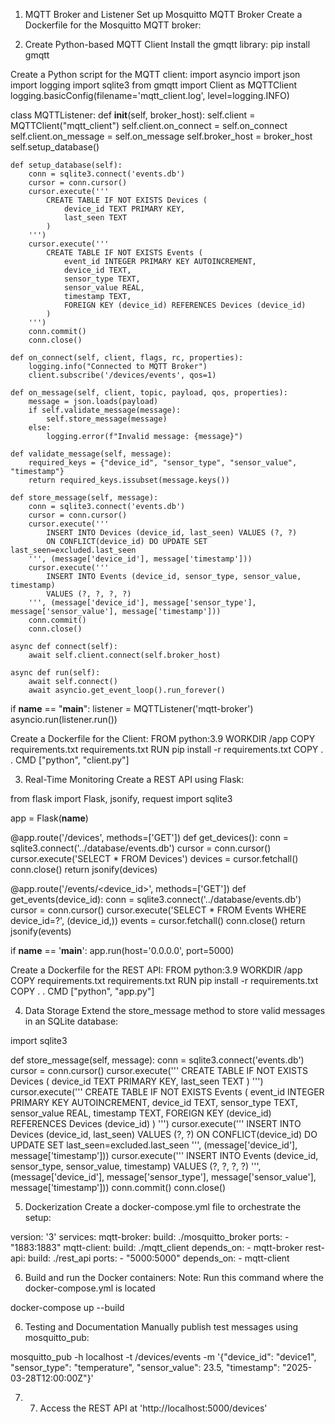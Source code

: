 1. MQTT Broker and Listener
Set up Mosquitto MQTT Broker
Create a Dockerfile for the Mosquitto MQTT broker:

2. Create Python-based MQTT Client
Install the gmqtt library:
pip install gmqtt

Create a Python script for the MQTT client:
import asyncio
import json
import logging
import sqlite3
from gmqtt import Client as MQTTClient
logging.basicConfig(filename='mqtt_client.log', level=logging.INFO)

class MQTTListener:
    def __init__(self, broker_host):
        self.client = MQTTClient("mqtt_client")
        self.client.on_connect = self.on_connect
        self.client.on_message = self.on_message
        self.broker_host = broker_host
        self.setup_database()

    def setup_database(self):
        conn = sqlite3.connect('events.db')
        cursor = conn.cursor()
        cursor.execute('''
            CREATE TABLE IF NOT EXISTS Devices (
                device_id TEXT PRIMARY KEY,
                last_seen TEXT
            )
        ''')
        cursor.execute('''
            CREATE TABLE IF NOT EXISTS Events (
                event_id INTEGER PRIMARY KEY AUTOINCREMENT,
                device_id TEXT,
                sensor_type TEXT,
                sensor_value REAL,
                timestamp TEXT,
                FOREIGN KEY (device_id) REFERENCES Devices (device_id)
            )
        ''')
        conn.commit()
        conn.close()

    def on_connect(self, client, flags, rc, properties):
        logging.info("Connected to MQTT Broker")
        client.subscribe('/devices/events', qos=1)

    def on_message(self, client, topic, payload, qos, properties):
        message = json.loads(payload)
        if self.validate_message(message):
            self.store_message(message)
        else:
            logging.error(f"Invalid message: {message}")

    def validate_message(self, message):
        required_keys = {"device_id", "sensor_type", "sensor_value", "timestamp"}
        return required_keys.issubset(message.keys())

    def store_message(self, message):
        conn = sqlite3.connect('events.db')
        cursor = conn.cursor()
        cursor.execute('''
            INSERT INTO Devices (device_id, last_seen) VALUES (?, ?)
            ON CONFLICT(device_id) DO UPDATE SET last_seen=excluded.last_seen
        ''', (message['device_id'], message['timestamp']))
        cursor.execute('''
            INSERT INTO Events (device_id, sensor_type, sensor_value, timestamp)
            VALUES (?, ?, ?, ?)
        ''', (message['device_id'], message['sensor_type'], message['sensor_value'], message['timestamp']))
        conn.commit()
        conn.close()

    async def connect(self):
        await self.client.connect(self.broker_host)

    async def run(self):
        await self.connect()
        await asyncio.get_event_loop().run_forever()

if __name__ == "__main__":
    listener = MQTTListener('mqtt-broker')
    asyncio.run(listener.run())

Create a Dockerfile for the Client:
FROM python:3.9
WORKDIR /app
COPY requirements.txt requirements.txt
RUN pip install -r requirements.txt
COPY . .
CMD ["python", "client.py"]


3. Real-Time Monitoring
Create a REST API using Flask:

from flask import Flask, jsonify, request
import sqlite3

app = Flask(__name__)

@app.route('/devices', methods=['GET'])
def get_devices():
    conn = sqlite3.connect('../database/events.db')
    cursor = conn.cursor()
    cursor.execute('SELECT * FROM Devices')
    devices = cursor.fetchall()
    conn.close()
    return jsonify(devices)

@app.route('/events/<device_id>', methods=['GET'])
def get_events(device_id):
    conn = sqlite3.connect('../database/events.db')
    cursor = conn.cursor()
    cursor.execute('SELECT * FROM Events WHERE device_id=?', (device_id,))
    events = cursor.fetchall()
    conn.close()
    return jsonify(events)

if __name__ == '__main__':
    app.run(host='0.0.0.0', port=5000)


Create a Dockerfile for the REST API:
FROM python:3.9
WORKDIR /app
COPY requirements.txt requirements.txt
RUN pip install -r requirements.txt
COPY . .
CMD ["python", "app.py"]


4. Data Storage
Extend the store_message method to store valid messages in an SQLite database:

import sqlite3

def store_message(self, message):
    conn = sqlite3.connect('events.db')
    cursor = conn.cursor()
    cursor.execute('''
        CREATE TABLE IF NOT EXISTS Devices (
            device_id TEXT PRIMARY KEY,
            last_seen TEXT
        )
    ''')
    cursor.execute('''
        CREATE TABLE IF NOT EXISTS Events (
            event_id INTEGER PRIMARY KEY AUTOINCREMENT,
            device_id TEXT,
            sensor_type TEXT,
            sensor_value REAL,
            timestamp TEXT,
            FOREIGN KEY (device_id) REFERENCES Devices (device_id)
        )
    ''')
    cursor.execute('''
        INSERT INTO Devices (device_id, last_seen) VALUES (?, ?)
        ON CONFLICT(device_id) DO UPDATE SET last_seen=excluded.last_seen
    ''', (message['device_id'], message['timestamp']))
    cursor.execute('''
        INSERT INTO Events (device_id, sensor_type, sensor_value, timestamp)
        VALUES (?, ?, ?, ?)
    ''', (message['device_id'], message['sensor_type'], message['sensor_value'], message['timestamp']))
    conn.commit()
    conn.close()
	
	
5.  Dockerization
Create a docker-compose.yml file to orchestrate the setup:

version: '3'
services:
  mqtt-broker:
    build: ./mosquitto_broker
    ports:
      - "1883:1883"
  mqtt-client:
    build: ./mqtt_client
    depends_on:
      - mqtt-broker
  rest-api:
    build: ./rest_api
    ports:
      - "5000:5000"
    depends_on:
      - mqtt-client
	  
	  
6. Build and run the Docker containers:
Note: Run this command where the docker-compose.yml is located

docker-compose up --build


6. Testing and Documentation
Manually publish test messages using mosquitto_pub:

mosquitto_pub -h localhost -t /devices/events -m '{"device_id": "device1", "sensor_type": "temperature", "sensor_value": 23.5, "timestamp": "2025-03-28T12:00:00Z"}'


7. 7. Access the REST API at 'http://localhost:5000/devices'



